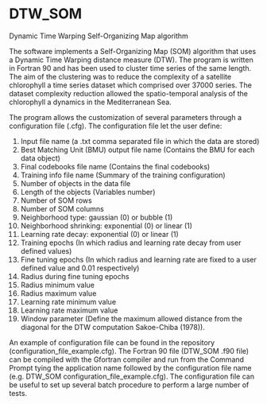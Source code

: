 # DTW_SOM
Dynamic Time Warping Self-Organizing Map algorithm

The software implements a Self-Organizing Map (SOM) algorithm that uses a Dynamic Time Warping distance measure (DTW). The program is written in Fortran 90 and has been used to cluster time series of the same length. The aim of the clustering was to reduce the complexity of a satellite chlorophyll a time series dataset which comprised over 37000 series. The dataset complexity reduction allowed the spatio-temporal analysis of the chlorophyll a dynamics in the Mediterranean Sea.

The program allows the customization of several parameters through a configuration file (.cfg). The configuration file let the user define:
1)	Input file name (a .txt comma separated file in which the data are stored)
2)	Best Matching Unit (BMU) output file name (Contains the BMU for each data object)
3)	Final codebooks file name (Contains the final codebooks)
4)	Training info file name (Summary of the training configuration)
5)	Number of objects in the data file
6)	Length of the objects (Variables number)
7)	Number of SOM rows
8)	Number of SOM columns
9)	Neighborhood type: gaussian (0) or bubble (1)
10)	Neighborhood shrinking: exponential (0) or linear (1)
11)	Learning rate decay: exponential (0) or linear (1)
12)	Training epochs (In which radius and learning rate decay from user defined values)
13)	Fine tuning epochs (In which radius and learning rate are fixed to a user defined value and 0.01 respectively)
14)	Radius during fine tuning epochs
15)	Radius minimum value
16)	Radius maximum value
17)	Learning rate minimum value
18)	Learning rate maximum value
19)	Window parameter (Define the maximum allowed distance from the diagonal for the DTW computation Sakoe-Chiba (1978)).

An example of configuration file can be found in the repository (configuration_file_example.cfg).
The Fortran 90 file (DTW_SOM .f90 file) can be compiled with the Gfortran compiler and run from the Command Prompt tying the application name followed by the configuration file name (e.g. DTW_SOM configuration_file_example.cfg).
The configuration file can be useful to set up several batch procedure to perform a large number of tests.
